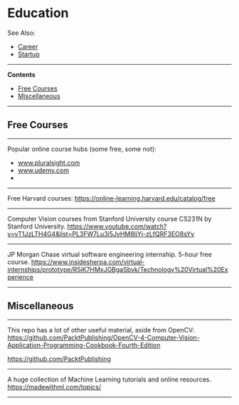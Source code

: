 # Education

See Also:

  - [Career](Career.md)
  - [Startup](Startup.md)

---

**Contents**

- [Free Courses](Education.md#free-courses)
- [Miscellaneous](Education.md#miscellaneous)

---

## Free Courses

---

Popular online course hubs (some free, some not):

- www.pluralsight.com
- www.udemy.com
-

---

Free Harvard courses:
https://online-learning.harvard.edu/catalog/free

---

Computer Vision courses from Stanford University
course CS231N by Stanford University.
https://www.youtube.com/watch?v=vT1JzLTH4G4&list=PL3FW7Lu3i5JvHM8ljYj-zLfQRF3EO8sYv

---

JP Morgan Chase virtual software engineering internship. 5-hour free course.
https://www.insidesherpa.com/virtual-internships/prototype/R5iK7HMxJGBgaSbvk/Technology%20Virtual%20Experience

---

## Miscellaneous

---

This repo has a lot of other useful material, aside from OpenCV:
https://github.com/PacktPublishing/OpenCV-4-Computer-Vision-Application-Programming-Cookbook-Fourth-Edition

https://github.com/PacktPublishing

---

A huge collection of Machine Learning tutorials and online resources.
https://madewithml.com/topics/

---